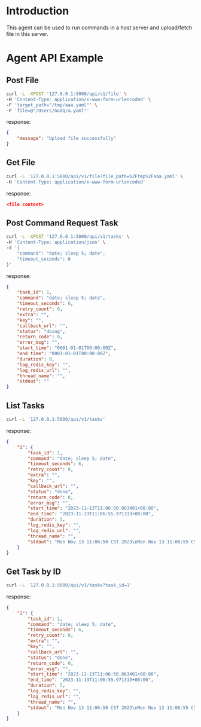 # Introduction
This agent can be used to run commands in a host server and upload/fetch file in this server. 

# Agent API Example

##  Post File
```bash
curl -L -XPOST '127.0.0.1:5000/api/v1/file' \
-H 'Content-Type: application/x-www-form-urlencoded' \
-F 'target_path="/tmp/aaa.yaml"' \
-F 'file=@"/Users/GodQ/a.yaml"'
```
response:
```json
{
    "message": "Upload file successfully"
}
```

## Get File

```bash
curl -L '127.0.0.1:5000/api/v1/file?file_path=%2Ftmp%2Faaa.yaml' \
-H 'Content-Type: application/x-www-form-urlencoded'
```

response:
```json
<file content>
```

## Post Command Request Task

```bash
curl -L -XPOST '127.0.0.1:5000/api/v1/tasks' \
-H 'Content-Type: application/json' \
-d '{
    "command": "date; sleep 5; date",
    "timeout_seconds": 6
}'
```

response:
```json
{
    "task_id": 1,
    "command": "date; sleep 5; date",
    "timeout_seconds": 6,
    "retry_count": 0,
    "extra": "",
    "key": "",
    "callback_url": "",
    "status": "doing",
    "return_code": 0,
    "error_msg": "",
    "start_time": "0001-01-01T00:00:00Z",
    "end_time": "0001-01-01T00:00:00Z",
    "duration": 0,
    "log_redis_key": "",
    "log_redis_url": "",
    "thread_name": "",
    "stdout": ""
}
```

## List Tasks

```bash
curl -L '127.0.0.1:5000/api/v1/tasks'
```

response:
```json
{
    "1": {
        "task_id": 1,
        "command": "date; sleep 5; date",
        "timeout_seconds": 6,
        "retry_count": 0,
        "extra": "",
        "key": "",
        "callback_url": "",
        "status": "done",
        "return_code": 0,
        "error_msg": "",
        "start_time": "2023-11-13T11:06:50.863401+08:00",
        "end_time": "2023-11-13T11:06:55.971313+08:00",
        "duration": 5,
        "log_redis_key": "",
        "log_redis_url": "",
        "thread_name": "",
        "stdout": "Mon Nov 13 11:06:50 CST 2023\nMon Nov 13 11:06:55 CST 2023\n"
    }
}
```

## Get Task by ID
```bash
curl -L '127.0.0.1:5000/api/v1/tasks?task_id=1'
```

response:
```json
{
    "1": {
        "task_id": 1,
        "command": "date; sleep 5; date",
        "timeout_seconds": 6,
        "retry_count": 0,
        "extra": "",
        "key": "",
        "callback_url": "",
        "status": "done",
        "return_code": 0,
        "error_msg": "",
        "start_time": "2023-11-13T11:06:50.863401+08:00",
        "end_time": "2023-11-13T11:06:55.971313+08:00",
        "duration": 5,
        "log_redis_key": "",
        "log_redis_url": "",
        "thread_name": "",
        "stdout": "Mon Nov 13 11:06:50 CST 2023\nMon Nov 13 11:06:55 CST 2023\n"
    }
}
```

